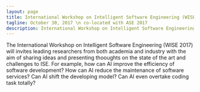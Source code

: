 ```yaml
---
layout: page
title: International Workshop on Intelligent Software Engineering (WISE 2017)
tagline: October 30, 2017 \n co-located with ASE 2017
description: International Workshop on Intelligent Software Engineering (WISE 2017)
---
```


The International Workshop on Intelligent Software Engineering (WISE 2017) will invites leading researchers from both academia and industry with the aim of sharing ideas and presenting thooughts on the state of the art and challenges to ISE. For example, how can AI improve the efficiency of software development? How can AI reduce the maintenance of software services? Can AI shift the developing model? Can AI even overtake coding task totally?
 
